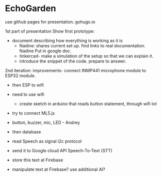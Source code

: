 # EchoGarden


use github pages for presentation.
gohugo.io



1st part of presentation
Show first prototype:
- document describing how everything is working as it is
	- Nadine: shares current set up. find links to real documentation. Nadine Put in google doc.
	- tinkercad- make a simulation of the setup so that we can explain it.  
	- introduce the snippet of the code. prepare to answer. 
	  
	  
2nd iteration:
improvements- connect INMP441 microphone module to ESP32 module. 
- then ESP to wifi  
- need to use wifi
	- create sketch in arduino that reads button statement, through wifi Iot
- try to connect ML5.js
- button, buzzer, mic, LED - Andrey
- then database


- read  Speech as signal i2c protocol
- send it to Google cloud API Speech-To-Text (STT)
- store this text at Firebase
- manipulate text at Firebase? use additional AI?
